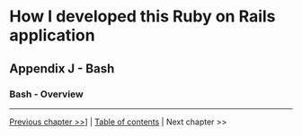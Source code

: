 # How I developed this Ruby on Rails application #


## Appendix J - Bash ##


### Bash - Overview ###


----------
[Previous chapter >>](../appendix_j_bash/j_0_bash_tot.md)] | [Table of contents](../how_i_developed_this_rails_application.md) | Next chapter >>